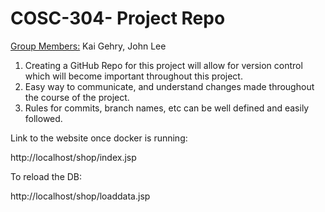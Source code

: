 # COSC-304- Project Repo

<ins>Group Members:</ins> Kai Gehry, John Lee

1. Creating a GitHub Repo for this project will allow for version control which will become important throughout this project.
2. Easy way to communicate, and understand changes made throughout the course of the project.
3. Rules for commits, branch names, etc can be well defined and easily followed.

Link to the website once docker is running: 

http://localhost/shop/index.jsp

To reload the DB: 

http://localhost/shop/loaddata.jsp


